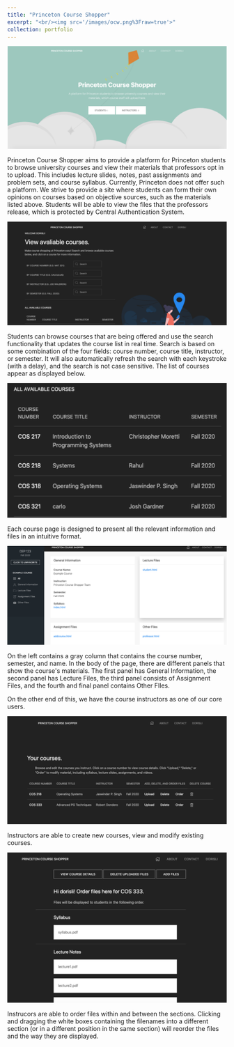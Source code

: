 ```yaml
---
title: "Princeton Course Shopper"
excerpt: "<br/><img src='/images/ocw.png%3Fraw=true'>"
collection: portfolio
---
```


![](/images/ocw.png%3Fraw=true)

Princeton Course Shopper aims to provide a platform for Princeton
students to browse university courses and view their materials that
professors opt in to upload. This includes lecture slides, notes, past
assignments and problem sets, and course syllabus. Currently, Princeton
does not offer such a platform. We strive to provide a site where
students can form their own opinions on courses based on objective
sources, such as the materials listed above. Students will be able to
view the files that the professors release, which is protected by
Central Authentication System.

![](/images/ocw_search.png%3Fraw=true)

Students can browse courses that are being offered and use the search
functionality that updates the course list in real time. Search is based
on some combination of the four fields: course number, course title,
instructor, or semester. It will also automatically refresh the search
with each keystroke (with a delay), and the search is not case
sensitive. The list of courses appear as displayed below.

![](/images/ocw_course_list.png%3Fraw=true)

Each course page is designed to present all the relevant information and
files in an intuitive format.

![](/images/ocw_course_page.png%3Fraw=true)

On the left contains a gray column that contains the course number,
semester, and name. In the body of the page, there are different panels
that show the course's materials. The first panel has General
Information, the second panel has Lecture Files, the third panel
consists of Assignment Files, and the fourth and final panel contains
Other FIles.

On the other end of this, we have the course instructors as one of our
core users.

![](/images/ocw_prof.png%3Fraw=true)

Instructors are able to create new courses, view and modify existing
courses.

![](/images/ocw_order.png%3Fraw=true)

Instrucors are able to order files within and between the sections.
Clicking and dragging the white boxes containing the filenames into a
different section (or in a different position in the same section) will
reorder the files and the way they are displayed.
